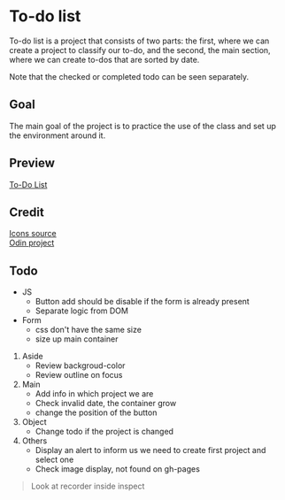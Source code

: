 # To-do list
To-do list is a project that consists of two parts: the first, where we can create a project to classify our to-do, and the second, the main section, where we can create to-dos that are sorted by date.

Note that the checked or completed todo can be seen separately.

## Goal
The main goal of the project is to practice the use of the class and set up the environment around it.

## Preview
[To-Do List](http://127.0.0.1:3000/dist/index.html)  

## Credit
[Icons source](https://www.figma.com/design/R2uuGTAjvoJnjHJ1y8CP1p/Free-Universal-Icons-(Community)?node-id=0-1&t=OcbEsOGLsbmpp0Va-1)  
[Odin project](https://www.theodinproject.com/)

## Todo
* JS
    * Button add should be disable if the form is already present
    * Separate logic from DOM
* Form
    * css don't have the same size
    * size up main container
1. Aside      
    * Review backgroud-color  
    * Review outline on focus  
2. Main   
    * Add info in which project we are  
    * Check invalid date, the container grow  
    * change the position of the button
3. Object  
    * Change todo if the project is changed
4. Others
    * Display an alert to inform us we need to create first project and select one
    * Check image display, not found on gh-pages
> Look at recorder inside inspect  
